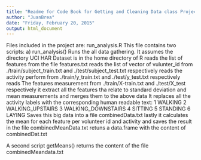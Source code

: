 ```yaml
---
title: "Readme for Code Book for Getting and Cleaning Data class Project"
author: "JuanBrea"
date: "Friday, February 20, 2015"
output: html_document
---
```


Files included in the project are:
run_analysis.R
    This file contains two scripts:
    a) run_analysis() 
        Runs the all data gathering. It assumes the directory UCI HAR Dataset is in the home directory of R
        reads the list of features from the file features.txt
        reads the list of vector of vulunter_id from ./train/subject_train.txt and ./test/subject_test.txt respectively
        reads the activity perform from ./train/y_train.txt and ./test/y_test.txt respectively
        reads The features measurement from ./train/X-train.txt and ./test/X_test respectively
        it extract all the features tha relate to standard deviation and mean measurements and merges them to the above data
        It replaces all the activity labels with the corresponding human readable text:
                1 WALKING
                2 WALKING_UPSTAIRS
                3 WALKING_DOWNSTAIRS
                4 SITTING
                5 STANDING
                6 LAYING
        Saves this big data into a file combinedData.txt
        lastly it calculates the mean for each feature per volunteer id and activity and saves the result in the file combinedMeanData.txt
        retuns a data.frame with the content of combinedDat.txt


A second script getMeans() returns the content of the file combinedMeandata.txt